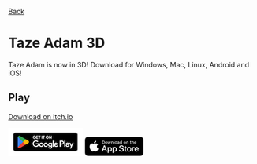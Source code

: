[Back]("https://spacechuck.github.io/taze-adam")
# Taze Adam 3D

Taze Adam is now in 3D! Download for Windows, Mac, Linux, Android and iOS!

## Play
[Download on itch.io](https://spacechuck.itch.io/taze-adam-3d)

[![Google Play](playstore.png)](https://play.google.com/store/apps/details?id=com.SpaceChuck.TAZEADAM3D)
[![App Store](appstore.png)](https://apps.apple.com/us/app/taze-adam-3d/id1662214935)

